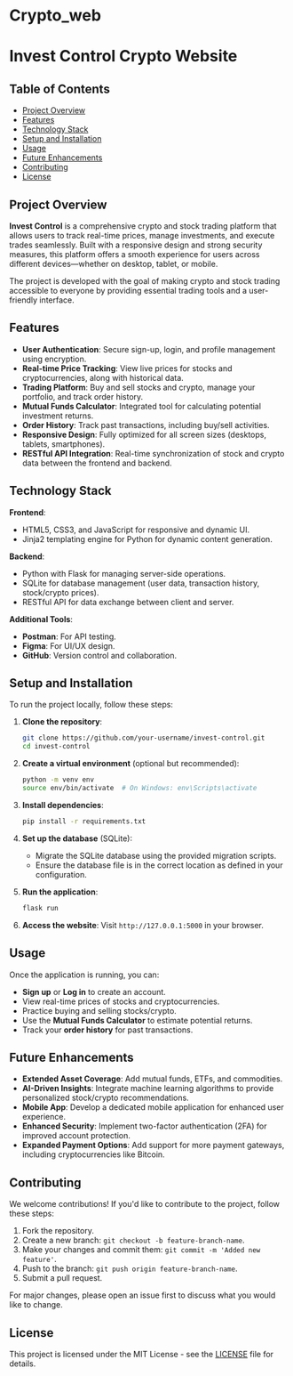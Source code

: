 # Crypto_web

# Invest Control Crypto Website

## Table of Contents
- [Project Overview](#project-overview)
- [Features](#features)
- [Technology Stack](#technology-stack)
- [Setup and Installation](#setup-and-installation)
- [Usage](#usage)
- [Future Enhancements](#future-enhancements)
- [Contributing](#contributing)
- [License](#license)

## Project Overview
**Invest Control** is a comprehensive crypto and stock trading platform that allows users to track real-time prices, manage investments, and execute trades seamlessly. Built with a responsive design and strong security measures, this platform offers a smooth experience for users across different devices—whether on desktop, tablet, or mobile.

The project is developed with the goal of making crypto and stock trading accessible to everyone by providing essential trading tools and a user-friendly interface.

## Features
- **User Authentication**: Secure sign-up, login, and profile management using encryption.
- **Real-time Price Tracking**: View live prices for stocks and cryptocurrencies, along with historical data.
- **Trading Platform**: Buy and sell stocks and crypto, manage your portfolio, and track order history.
- **Mutual Funds Calculator**: Integrated tool for calculating potential investment returns.
- **Order History**: Track past transactions, including buy/sell activities.
- **Responsive Design**: Fully optimized for all screen sizes (desktops, tablets, smartphones).
- **RESTful API Integration**: Real-time synchronization of stock and crypto data between the frontend and backend.

## Technology Stack
**Frontend**:
- HTML5, CSS3, and JavaScript for responsive and dynamic UI.
- Jinja2 templating engine for Python for dynamic content generation.

**Backend**:
- Python with Flask for managing server-side operations.
- SQLite for database management (user data, transaction history, stock/crypto prices).
- RESTful API for data exchange between client and server.

**Additional Tools**:
- **Postman**: For API testing.
- **Figma**: For UI/UX design.
- **GitHub**: Version control and collaboration.

## Setup and Installation
To run the project locally, follow these steps:

1. **Clone the repository**:
   ```bash
   git clone https://github.com/your-username/invest-control.git
   cd invest-control
   ```

2. **Create a virtual environment** (optional but recommended):
   ```bash
   python -m venv env
   source env/bin/activate  # On Windows: env\Scripts\activate
   ```

3. **Install dependencies**:
   ```bash
   pip install -r requirements.txt
   ```

4. **Set up the database** (SQLite):
   - Migrate the SQLite database using the provided migration scripts.
   - Ensure the database file is in the correct location as defined in your configuration.

5. **Run the application**:
   ```bash
   flask run
   ```

6. **Access the website**:
   Visit `http://127.0.0.1:5000` in your browser.

## Usage
Once the application is running, you can:
- **Sign up** or **Log in** to create an account.
- View real-time prices of stocks and cryptocurrencies.
- Practice buying and selling stocks/crypto.
- Use the **Mutual Funds Calculator** to estimate potential returns.
- Track your **order history** for past transactions.

## Future Enhancements
- **Extended Asset Coverage**: Add mutual funds, ETFs, and commodities.
- **AI-Driven Insights**: Integrate machine learning algorithms to provide personalized stock/crypto recommendations.
- **Mobile App**: Develop a dedicated mobile application for enhanced user experience.
- **Enhanced Security**: Implement two-factor authentication (2FA) for improved account protection.
- **Expanded Payment Options**: Add support for more payment gateways, including cryptocurrencies like Bitcoin.

## Contributing
We welcome contributions! If you'd like to contribute to the project, follow these steps:

1. Fork the repository.
2. Create a new branch: `git checkout -b feature-branch-name`.
3. Make your changes and commit them: `git commit -m 'Added new feature'`.
4. Push to the branch: `git push origin feature-branch-name`.
5. Submit a pull request.

For major changes, please open an issue first to discuss what you would like to change.

## License
This project is licensed under the MIT License - see the [LICENSE](LICENSE) file for details.

